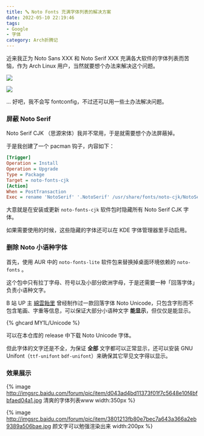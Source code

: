 ```yaml
---
title: 🔤 Noto Fonts 充满字体列表的解决方案
date: 2022-05-10 22:19:46
tags:
- Google
- 字体
category: Arch折腾记
---
```


近来我正为 Noto Sans XXX 和 Noto Serif XXX 充满各大软件的字体列表而苦恼，作为 Arch Linux 用户，当然就要想个办法来解决这个问题。

<!-- more -->

![](http://imgsrc.baidu.com/forum/pic/item/d01373f082025aaf3b88471cbeedab64024f1aaa.jpg)

![](http://imgsrc.baidu.com/forum/pic/item/b7003af33a87e95038a2cabb55385343faf2b4ab.jpg)

... 好吧，我不会写 fontconfig，不过还可以用一些土办法解决问题。

### 屏蔽 Noto Serif

Noto Serif CJK （思源宋体）我并不常用，于是就需要想个办法屏蔽掉。

于是我创建了一个 pacman 钩子，内容如下：

```ini
[Trigger]
Operation = Install
Operation = Upgrade
Type = Package
Target = noto-fonts-cjk
[Action]
When = PostTransaction
Exec = rename 'NotoSerif' '.NotoSerif' /usr/share/fonts/noto-cjk/NotoSerif*.ttc
```

大意就是在安装或更新 `noto-fonts-cjk` 软件包时隐藏所有 Noto Serif CJK 字体。

如果需要使用的时候，这些隐藏的字体还可以在 KDE 字体管理器里手动启用。

### 删除 Noto 小语种字体

首先，使用 AUR 中的 `noto-fonts-lite` 软件包来替换掉桌面环境依赖的 `noto-fonts` 。

这个包中只有拉丁字母、符号以及小部分欧洲字母，于是还需要一种「回落字体」负责小语种文字。

B 站 UP 主 [綿雲飴里](https://space.bilibili.com/273931293) 曾经制作过一款回落字体 Noto Unicode，只包含字形而不包含笔画、字重等信息，可以保证大部分小语种文字 **能显示**，但仅仅是能显示。

{% ghcard MY1L/Unicode %}

可以在本仓库的 release 中下载 Noto Unicode 字体。

但此字体的文字还是不全，为保证 **全部** 文字都可以正常显示，还可以安装 GNU Unifont（`ttf-unifont` `bdf-unifont`）来确保其它罕见文字得以显示。

### 效果展示

{% image http://imgsrc.baidu.com/forum/pic/item/d043ad4bd11373f01f7c5648e10f4bfbfaed04a1.jpg 清爽的字体列表www width:350px %}

{% image http://imgsrc.baidu.com/forum/pic/item/3801213fb80e7bec7a643a366a2eb9389a506bae.jpg 颜文字可以勉强渲染出来 width:200px %}

